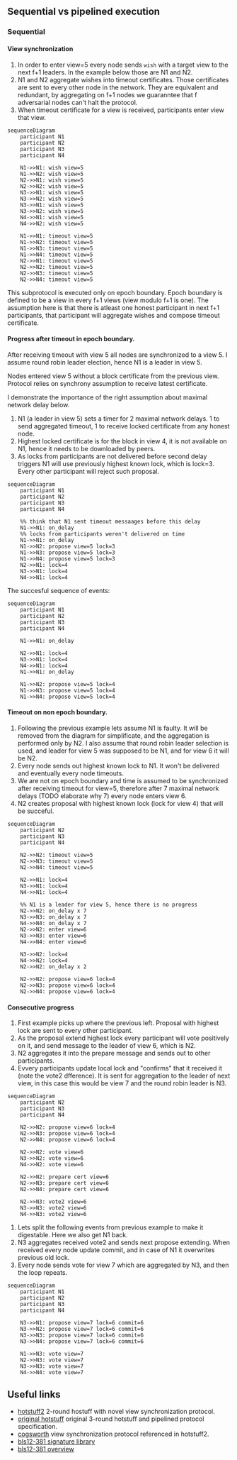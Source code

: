 
## Sequential vs pipelined execution

### Sequential

#### View synchronization

1. In order to enter view=5 every node sends `wish` with a target view to the next f+1 leaders. In the example below those are N1 and N2.
2. N1 and N2 aggregate wishes into timeout certificates. Those certificates are sent to every other node in the network. They are equivalent and redundant, by aggregating on f+1 nodes we guaranntee that f adversarial nodes can't halt the protocol.   
3. When timeout certificate for a view is received, participants enter view that view.

```mermaid
sequenceDiagram
    participant N1
    participant N2
    participant N3
    participant N4

    N1->>N1: wish view=5
    N1->>N2: wish view=5
    N2->>N1: wish view=5
    N2->>N2: wish view=5
    N3->>N1: wish view=5
    N3->>N2: wish view=5
    N3->>N1: wish view=5
    N3->>N2: wish view=5
    N4->>N1: wish view=5
    N4->>N2: wish view=5

    N1->>N1: timeout view=5
    N1->>N2: timeout view=5
    N1->>N3: timeout view=5
    N1->>N4: timeout view=5
    N2->>N1: timeout view=5
    N2->>N2: timeout view=5
    N2->>N3: timeout view=5
    N2->>N4: timeout view=5
```

This subprotocol is executed only on epoch boundary. Epoch boundary is defined to be a view in every f+1 views (view modulo f+1 is one). The assumption here is that there is atleast one honest participant in next f+1 participants, that participant will aggregate wishes and compose timeout certificate. 

#### Progress after timeout in epoch boundary.

After receiving timeout with view 5 all nodes are synchronized to a view 5. I assume round robin leader election, hence N1 is a leader in view 5. 

Nodes entered view 5 without a block certificate from the previous view. Protocol relies on synchrony assumption to receive latest certificate.

I demonstrate the importance of the right assumption about maximal network delay below.  

1. N1 (a leader in view 5) sets a timer for 2 maximal network delays. 1 to send aggregated timeout, 1 to receive locked certificate from any honest node.
2. Highest locked certificate is for the block in view 4, it is not available on N1, hence it needs to be downloaded by peers.
3. As locks from participants are not delivered before second delay triggers N1 will use previously highest known lock, which is lock=3. Every other participant will reject such proposal. 

```mermaid
sequenceDiagram
    participant N1
    participant N2
    participant N3
    participant N4

    %% think that N1 sent timeout messaages before this delay
    N1->>N1: on_delay
    %% locks from participants weren't delivered on time
    N1->>N1: on_delay
    N1->>N2: propose view=5 lock=3
    N1->>N3: propose view=5 lock=3
    N1->>N4: propose view=5 lock=3  
    N2->>N1: lock=4
    N3->>N1: lock=4
    N4->>N1: lock=4 
```

The succesful sequence of events:

```mermaid
sequenceDiagram
    participant N1
    participant N2
    participant N3
    participant N4

    N1->>N1: on_delay

    N2->>N1: lock=4
    N3->>N1: lock=4
    N4->>N1: lock=4 
    N1->>N1: on_delay
    
    N1->>N2: propose view=5 lock=4
    N1->>N3: propose view=5 lock=4
    N1->>N4: propose view=5 lock=4  
```


#### Timeout on non epoch boundary.

1. Following the previous example lets assume N1 is faulty. It will be removed from the diagram for simplificate, and the aggregation is performed only by N2. I also assume that round robin leader selection is used, and leader for view 5 was supposed to be N1, and for view 6 it will be N2.
2. Every node sends out highest known lock to N1. It won't be delivered and eventually every node timeouts.
3. We are not on epoch boundary and time is assumed to be synchronized after receiving timeout for view=5, therefore after 7 maximal network delays (TODO elaborate why 7) every node enters view 6.
4. N2 creates proposal with highest known lock (lock for view 4) that will be succeful. 

```mermaid
sequenceDiagram
    participant N2
    participant N3
    participant N4

    N2->>N2: timeout view=5
    N2->>N3: timeout view=5
    N2->>N4: timeout view=5

    N2->>N1: lock=4
    N3->>N1: lock=4
    N4->>N1: lock=4

    %% N1 is a leader for view 5, hence there is no progress
    N2->>N2: on_delay x 7
    N3->>N3: on_delay x 7
    N4->>N4: on_delay x 7
    N2->>N2: enter view=6
    N3->>N3: enter view=6
    N4->>N4: enter view=6

    N3->>N2: lock=4
    N4->>N2: lock=4
    N2->>N2: on_delay x 2

    N2->>N2: propose view=6 lock=4
    N2->>N3: propose view=6 lock=4
    N2->>N4: propose view=6 lock=4
```

#### Consecutive progress

1. First example picks up where the previous left. Proposal with highest lock are sent to every other participant.
2. As the proposal extend highest lock every participant will vote positively on it, and send message to the leader of view 6, which is N2.
3. N2 aggregates it into the prepare message and sends out to other participants.
4. Evvery participants update local lock and "confirms" that it received it (note the vote2 dfference). It is sent for aggregation to the leader of next view, in this case this would be view 7 and the round robin leader is N3.

```mermaid
sequenceDiagram
    participant N2
    participant N3
    participant N4

    N2->>N2: propose view=6 lock=4
    N2->>N3: propose view=6 lock=4
    N2->>N4: propose view=6 lock=4

    N2->>N2: vote view=6
    N3->>N2: vote view=6
    N4->>N2: vote view=6

    N2->>N2: prepare cert view=6
    N2->>N3: prepare cert view=6
    N2->>N4: prepare cert view=6

    N2->>N3: vote2 view=6
    N3->>N3: vote2 view=6
    N4->>N3: vote2 view=6
```

1. Lets split the following events from previous example to make it digestable. Here we also get N1 back.
2. N3 aggregates received vote2 and sends next propose extending. When received every node update commit, and in case of N1 it overwrites previous old lock.
3. Every node sends vote for view 7 which are aggregated by N3, and then the loop repeats.

```mermaid
sequenceDiagram
    participant N1
    participant N2
    participant N3
    participant N4

    N3->>N1: propose view=7 lock=6 commit=6
    N3->>N2: propose view=7 lock=6 commit=6
    N3->>N3: propose view=7 lock=6 commit=6
    N3->>N4: propose view=7 lock=6 commit=6

    N1->>N3: vote view=7
    N2->>N3: vote view=7
    N3->>N3: vote view=7
    N4->>N4: vote view=7
```

## Useful links

- [hotstuff2](https://eprint.iacr.org/2023/397.pdf)
  2-round hostuff with novel view synchronization protocol.
- [original hotstuff](https://arxiv.org/pdf/1803.05069.pdf)
  original 3-round hotstuff and pipelined protocol specification.
- [cogsworth](https://cryptoeconomicsystems.pubpub.org/pub/naor-cogsworth-synchronization/release/5)
  view synchronization protocol referenced in hotstuff2.
- [bls12-381 signature library](https://github.com/supranational/blst)
- [bls12-381 overview](https://hackmd.io/@benjaminion/bls12-381)